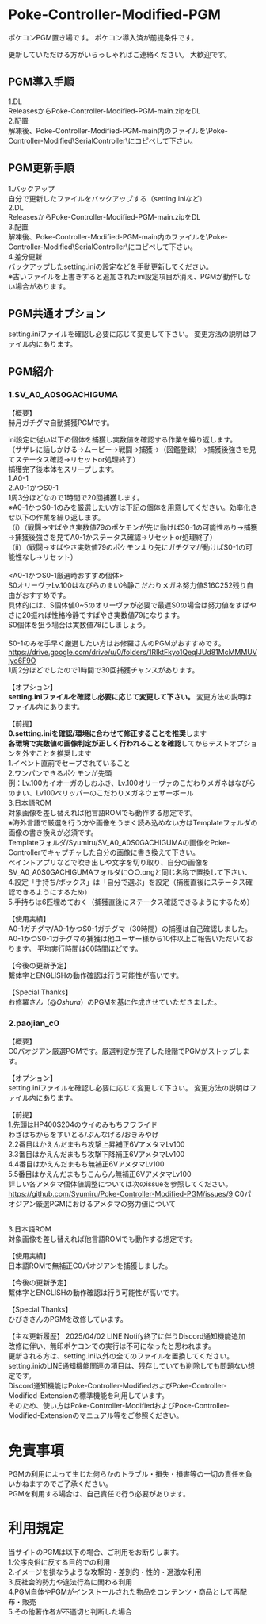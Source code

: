 # Poke-Controller-Modified-PGM
ポケコンPGM置き場です。
ポケコン導入済が前提条件です。

更新していただける方がいらっしゃればご連絡ください。
大歓迎です。

## PGM導入手順
1.DL
<br>
ReleasesからPoke-Controller-Modified-PGM-main.zipをDL
<br>
2.配置
<br>
解凍後、Poke-Controller-Modified-PGM-main内のファイルを\Poke-Controller-Modified\SerialController\にコピペして下さい。
<br>

## PGM更新手順
1.バックアップ
<br>
自分で更新したファイルをバックアップする（setting.iniなど）
<br>
2.DL
<br>
ReleasesからPoke-Controller-Modified-PGM-main.zipをDL
<br>
3.配置
<br>
解凍後、Poke-Controller-Modified-PGM-main内のファイルを\Poke-Controller-Modified\SerialController\にコピペして下さい。
<br>
4.差分更新
<br>
バックアップしたsetting.iniの設定などを手動更新してください。
<br>
※古いファイルを上書きすると追加されたini設定項目が消え、PGMが動作しない場合があります。

## PGM共通オプション
setting.iniファイルを確認し必要に応じて変更して下さい。
変更方法の説明はファイル内にあります。

## PGM紹介
### 1.SV_A0_A0S0GACHIGUMA
【概要】
<br>
赫月ガチグマ自動捕獲PGMです。

ini設定に従い以下の個体を捕獲し実数値を確認する作業を繰り返します。
<br>
（サザレに話しかける→ムービー→戦闘→捕獲→（図鑑登録）→捕獲後強さを見てステータス確認→リセットor処理終了）
<br>
捕獲完了後本体をスリープします。
<br>
1.A0-1
<br>
2.A0-1かつS0-1
<br>
1周3分ほどなので1時間で20回捕獲します。
<br>
※A0-1かつS0-1のみを厳選したい方は下記の個体を用意してください。効率化させ以下の作業を繰り返します。
<br>
（ⅰ）（戦闘→すばやさ実数値79のポケモンが先に動けばS0-1の可能性あり→捕獲→捕獲後強さを見てA0-1かステータス確認→リセットor処理終了）
<br>
（ⅱ）（戦闘→すばやさ実数値79のポケモンより先にガチグマが動けばS0-1の可能性なし→リセット）
<br>
<br>
<A0-1かつS0-1厳選時おすすめ個体>
<br>
S0オリーヴァLv.100はなびらのまい冷静こだわりメガネ努力値S16C252残り自由がおすすめです。
<br>
具体的には、S個体値0~5のオリーヴァが必要で最遅S0の場合は努力値をすばやさに20振れば性格冷静ですばやさ実数値79になります。
<br>
S0個体を狙う場合は実数値78にしましょう。
<br>
<br>
S0-1のみを手早く厳選したい方はお修羅さんのPGMがおすすめです。
https://drive.google.com/drive/u/0/folders/1RIktFkyo1QeqIJUd81McMMMUVlyo6F9O
<br>
1周2分ほどでしたので1時間で30回捕獲チャンスがあります。

【オプション】
<br>
**setting.iniファイルを確認し必要に応じて変更して下さい。**
変更方法の説明はファイル内にあります。

【前提】
<br>
**0.settting.iniを確認/環境に合わせて修正することを推奨**します
<br>
**各環境で実数値の画像判定が正しく行われることを確認**してからテストオプションを外すことを推奨します
<br>
1.イベント直前でセーブされていること
<br>
2.ワンパンできるポケモンが先頭
<br>
例：Lv.100カイオーガのしおふき、Lv.100オリーヴァのこだわりメガネはなびらのまい、Lv100ペリッパーのこだわりメガネウェザーボール
<br>
3.日本語ROM
<br>
対象画像を差し替えれば他言語ROMでも動作する想定です。
<br>
※海外言語で厳選を行う方や画像をうまく読み込めない方はTemplateフォルダの画像の書き換えが必須です。
<br>
Templateフォルダ/Syumiru/SV_A0_A0S0GACHIGUMAの画像をPoke-Controllerでキャプチャした自分の画像に書き換えて下さい。
<br>
ペイントアプリなどで吹き出しや文字を切り取り、自分の画像をSV_A0_A0S0GACHIGUMAフォルダに○○.pngと同じ名称で置換して下さい．
<br>
4.設定「手持ち/ボックス」は「自分で選ぶ」を設定（捕獲直後にステータス確認できるようにするため）
<br>
5.手持ちは6匹埋めておく（捕獲直後にステータス確認できるようにするため）

【使用実績】
<br>
A0-1ガチグマ/A0-1かつS0-1ガチグマ（30時間）の捕獲は自己確認しました。
A0-1かつS0-1ガチグマの捕獲は他ユーザー様から10件以上ご報告いただいております。
平均実行時間は60時間ほどです。

【今後の更新予定】
<br>
繫体字とENGLISHの動作確認は行う可能性が高いです。

【Special Thanks】
<br>
お修羅さん（@_Oshura_）のPGMを基に作成させていただきました。

### 2.paojian_c0
【概要】
<br>
C0パオジアン厳選PGMです。厳選判定が完了した段階でPGMがストップします。

【オプション】
<br>
setting.iniファイルを確認し必要に応じて変更して下さい。
変更方法の説明はファイル内にあります。

【前提】
<br>
1.先頭はHP400S204のウイのみもちフワライド
<br>
わざはちからをすいとる/ぶんなげる/おきみやげ
<br>
2.2番目はかえんだまもち攻撃上昇補正6VアメタマLv100
<br>
3.3番目はかえんだまもち攻撃下降補正6VアメタマLv100
<br>
4.4番目はかえんだまもち無補正6VアメタマLv100
<br>
5.5番目はかえんだまもちこんらん無補正6VアメタマLv100
<br>
詳しい各アメタマ個体値調整については次のissueを参照してください。
<br>
https://github.com/Syumiru/Poke-Controller-Modified-PGM/issues/9
C0パオジアン厳選PGMにおけるアメタマの努力値について
<br>

<br>
3.日本語ROM
<br>
対象画像を差し替えれば他言語ROMでも動作する想定です。

【使用実績】
<br>
日本語ROMで無補正C0パオジアンを捕獲しました。

【今後の更新予定】
<br>
繫体字とENGLISHの動作確認は行う可能性が高いです。

【Special Thanks】
<br>
ひびきさんのPGMを改修しています。

【主な更新履歴】
2025/04/02 LINE Notify終了に伴うDiscord通知機能追加
<br>
改修に伴い、無印ポケコンでの実行は不可になったと思われます。
<br>
更新される方は、setting.ini以外の全てのファイルを置換してください。
<br>
setting.iniのLINE通知機能関連の項目は、残存していても削除しても問題ない想定です。
<br>
Discord通知機能はPoke-Controller-ModifiedおよびPoke-Controller-Modified-Extensionの標準機能を利用しています。
<br>
そのため、使い方はPoke-Controller-ModifiedおよびPoke-Controller-Modified-Extensionのマニュアル等をご参照ください。

# 免責事項
PGMの利用によって生じた何らかのトラブル・損失・損害等の一切の責任を負いかねますのでご了承ください。
<br>
PGMを利用する場合は、自己責任で行う必要があります。

# 利用規定
当サイトのPGMは以下の場合、ご利用をお断りします。
<br>
1.公序良俗に反する目的での利用
<br>
2.イメージを損なうような攻撃的・差別的・性的・過激な利用
<br>
3.反社会的勢力や違法行為に関わる利用
<br>
4.PGM自体やPGMがインストールされた物品をコンテンツ・商品として再配布・販売
<br>
5.その他著作者が不適切と判断した場合
